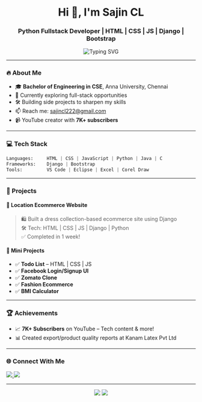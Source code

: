 <h1 align="center">Hi 👋, I'm Sajin CL</h1>
<h3 align="center">Python Fullstack Developer | HTML | CSS | JS | Django | Bootstrap</h3>

<p align="center">
  <img src="https://readme-typing-svg.herokuapp.com?font=Fira+Code&size=20&duration=3000&color=00FFAD&center=true&vCenter=true&lines=Passionate+Fullstack+Developer;HTML+%7C+CSS+%7C+Python+%7C+Django;Loves+building+cool+UIs+and+web+apps" alt="Typing SVG" />
</p>

---

### 🔥 About Me

- 🎓 **Bachelor of Engineering in CSE**, Anna University, Chennai  
- 💼 Currently exploring full-stack opportunities  
- 🛠️ Building side projects to sharpen my skills  
- 📫 Reach me: [sajincl222@gmail.com](mailto:sajincl222@gmail.com)  
- 📹 YouTube creator with **7K+ subscribers**  

---

### 💻 Tech Stack

```python
Languages:     HTML | CSS | JavaScript | Python | Java | C
Frameworks:    Django | Bootstrap
Tools:         VS Code | Eclipse | Excel | Corel Draw
```

---

### 🚀 Projects

#### 🔹 **Location Ecommerce Website**
> 🛍️ Built a dress collection-based ecommerce site using Django  
> 🛠️ Tech: HTML | CSS | JS | Django | Python  
> ✅ Completed in 1 week!

#### 🔸 Mini Projects
- ✅ **Todo List** – HTML | CSS | JS  
- ✅ **Facebook Login/Signup UI**  
- ✅ **Zomato Clone**  
- ✅ **Fashion Ecommerce**  
- ✅ **BMI Calculator**

---

### 🏆 Achievements
- 📈 **7K+ Subscribers** on YouTube – Tech content & more!  
- 📊 Created export/product quality reports at Kanam Latex Pvt Ltd  

---

### 🌐 Connect With Me
<p align="left">
  <a href="https://linkedin.com/in/sajincl" target="_blank">
    <img src="https://img.shields.io/badge/LinkedIn-blue?style=for-the-badge&logo=linkedin&logoColor=white" />
  </a>
  <a href="https://github.com/sajin-cl" target="_blank">
    <img src="https://img.shields.io/badge/GitHub-black?style=for-the-badge&logo=github&logoColor=white" />
  </a>
</p>

---

<p align="center">
  <img src="https://github-readme-stats.vercel.app/api?username=sajin-cl&show_icons=true&theme=radical" />
  <img src="https://github-readme-streak-stats.herokuapp.com/?user=sajin-cl&theme=radical" />
</p>

